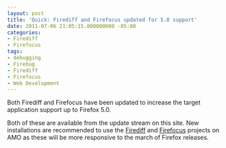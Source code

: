 ```yaml
---
layout: post
title: 'Quick: Firediff and Firefocus updated for 5.0 support'
date: 2011-07-06 21:05:15.000000000 -05:00
categories:
- Firediff
- Firefocus
tags:
- debugging
- Firebug
- Firediff
- Firefocus
- Web Development
---
```

<p>
Both Firediff and Firefocus have been updated to increase the target application support up to Firefox 5.0.</p>
<p>
Both of these are available from the update stream on this site. New installations are recommended to use the <a href="https://addons.mozilla.org/en-US/firefox/addon/firediff/">Firediff</a> and <a href="https://addons.mozilla.org/en-US/firefox/addon/firefocus/">Firefocus</a> projects on AMO as these will be more responsive to the march of Firefox releases.</p>
